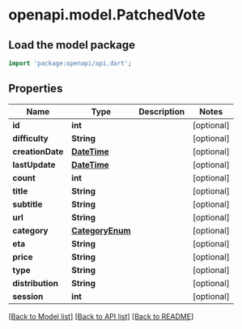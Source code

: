 # openapi.model.PatchedVote

## Load the model package
```dart
import 'package:openapi/api.dart';
```

## Properties
Name | Type | Description | Notes
------------ | ------------- | ------------- | -------------
**id** | **int** |  | [optional] 
**difficulty** | **String** |  | [optional] 
**creationDate** | [**DateTime**](DateTime.md) |  | [optional] 
**lastUpdate** | [**DateTime**](DateTime.md) |  | [optional] 
**count** | **int** |  | [optional] 
**title** | **String** |  | [optional] 
**subtitle** | **String** |  | [optional] 
**url** | **String** |  | [optional] 
**category** | [**CategoryEnum**](CategoryEnum.md) |  | [optional] 
**eta** | **String** |  | [optional] 
**price** | **String** |  | [optional] 
**type** | **String** |  | [optional] 
**distribution** | **String** |  | [optional] 
**session** | **int** |  | [optional] 

[[Back to Model list]](../README.md#documentation-for-models) [[Back to API list]](../README.md#documentation-for-api-endpoints) [[Back to README]](../README.md)


